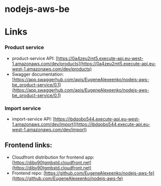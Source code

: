 # nodejs-aws-be

# Links

### Product service
 - product-service API: [https://0a4zeu2mt5.execute-api.eu-west-1.amazonaws.com/dev/products](https://0a4zeu2mt5.execute-api.eu-west-1.amazonaws.com/dev/products)
 - Swagger documentation: [https://app.swaggerhub.com/apis/EugeneAlexeenko/nodejs-aws-be_product-service/0.1](https://app.swaggerhub.com/apis/EugeneAlexeenko/nodejs-aws-be_product-service/0.1) 
 
### Import service
 - import-service API: [https://ibdqobo544.execute-api.eu-west-1.amazonaws.com/dev/import](https://ibdqobo544.execute-api.eu-west-1.amazonaws.com/dev/import)

## Frontend links:
- Cloudfront distribution for frontend app: [https://diby90tgmbstd.cloudfront.net](https://diby90tgmbstd.cloudfront.net)
- Frontend repo: [https://github.com/EugeneAlexeenko/nodejs-aws-fe](https://github.com/EugeneAlexeenko/nodejs-aws-fe) 
        
